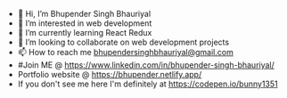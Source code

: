 - 👋 Hi, I’m Bhupender Singh Bhauriyal
- 👀 I’m interested in web development
- 🌱 I’m currently learning React Redux
- 💞️ I’m looking to collaborate on web development projects
- 📫 How to reach me bhupendersinghbhauriyal@gmail.com
- #Join ME @ https://www.linkedin.com/in/bhupender-singh-bhauriyal/
- Portfolio website @ https://bhupender.netlify.app/
- If you don't see me here I'm definitely at https://codepen.io/bunny1351

<!---
bunny1351/bunny1351 is a ✨ special ✨ repository because its `README.md` (this file) appears on your GitHub profile.
You can click the Preview link to take a look at your changes.
--->
